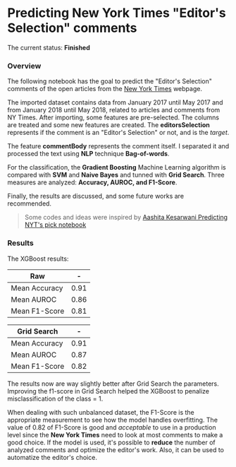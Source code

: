 # Predicting New York Times "Editor's Selection" comments

The current status: **Finished**

### Overview

The following notebook has the goal to predict the "Editor's Selection" comments of the open articles from the [New York Times](https://www.nytimes.com/) webpage.

The imported dataset contains data from January 2017 until May 2017 and from January 2018 until May 2018, related to articles and comments from NY Times. After importing, some features are pre-selected. The columns are treated and some new features are created. The **editorsSelection** represents if the comment is an "Editor's Selection" or not, and is the *target*.

The feature **commentBody** represents the comment itself. I separated it and processed the text using **NLP** technique **Bag-of-words**.

For the classification, the **Gradient Boosting** Machine Learning algorithm is compared with **SVM** and **Naive Bayes** and tunned with **Grid Search**. Three measures are analyzed: **Accuracy, AUROC, and F1-Score**.

Finally, the results are discussed, and some future works are recommended.

>Some codes and ideas were inspired by [Aashita Kesarwani Predicting NYT's pick notebook](https://www.kaggle.com/aashita/predicting-nyt-s-pick/notebook)

### Results

The XGBoost results:

|Raw|-			|
|-|-----------------------|
| Mean Accuracy			| 0.91 |
| Mean AUROC  | 0.86 |
| Mean F1-Score			| 0.81 |

|Grid Search |	-			|
|-|-----------------------|
| Mean Accuracy| 0.91 |
| Mean AUROC  | 0.87 |
| Mean F1-Score			| 0.82 |

The results now are way slightly better after Grid Search the parameters. Improving the f1-score in Grid Search helped the XGBoost to penalize misclassification of the class = 1.

When dealing with such unbalanced dataset, the F1-Score is the appropriate measurement to see how the model handles overfitting. The value of 0.82 of F1-Score is good and *acceptable* to use in a production level since the **New York Times** need to look at most comments to make a good choice. If the model is used, it's possible to **reduce** the number of analyzed comments and optimize the editor's work. Also, it can be used to automatize the editor's choice.